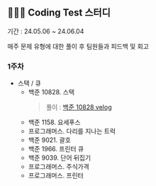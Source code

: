 
## 🧑🏻‍💻 Coding Test 스터디
기간 : 24.05.06 ~ 24.06.04

매주 문제 유형에 대한 풀이 후 팀원들과 피드백 및 회고

### 1주차
- 스택 / 큐
  - 백준 10828. 스택
    > 풀이 : [백준 10828 velog](https://velog.io/@moonjs1018/Java-%EB%B0%B1%EC%A4%80-10828-%EC%8A%A4%ED%83%9D)
  - 백준 1158. 요세푸스
  - 프로그래머스. 다리를 지나는 트럭
  - 백준 9021. 괄호
  - 백준 1966. 프린터 큐
  - 백준 9039. 단어 뒤집기
  - 프로그래머스. 주식가격
  - 프로그래머스. 프린터
  
